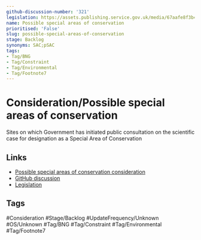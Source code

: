 ```yaml
---
github-discussion-number: '321'
legislation: https://assets.publishing.service.gov.uk/media/67aafe8f3b41f783cca46251/NPPF_December_2024.pdf
name: Possible special areas of conservation
prioritised: 'False'
slug: possible-special-areas-of-conservation
stage: Backlog
synonyms: SAC;pSAC
tags:
- Tag/BNG
- Tag/Constraint
- Tag/Environmental
- Tag/Footnote7
---
```


# Consideration/Possible special areas of conservation

Sites on which Government has initiated public consultation on the scientific case for designation as a Special Area of Conservation

## Links

* [Possible special areas of conservation consideration](https://design.planning.data.gov.uk/planning-consideration/possible-special-areas-of-conservation)
* [GitHub discussion](https://github.com/digital-land/data-standards-backlog/discussions/321)
* [Legislation](https://assets.publishing.service.gov.uk/media/67aafe8f3b41f783cca46251/NPPF_December_2024.pdf)

## Tags

#Consideration #Stage/Backlog #UpdateFrequency/Unknown #OS/Unknown #Tag/BNG #Tag/Constraint #Tag/Environmental #Tag/Footnote7